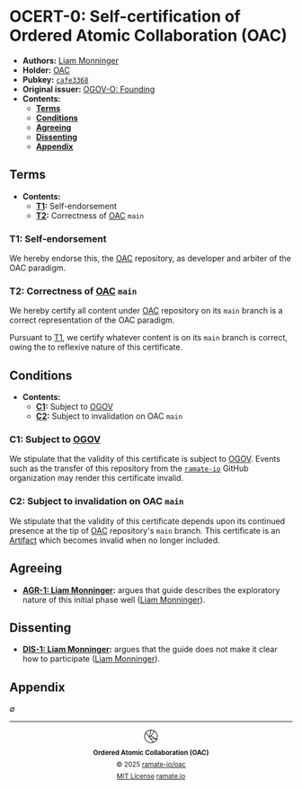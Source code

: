 # OCERT-0: Self-certification of Ordered Atomic Collaboration (OAC)
- **Authors:** [Liam Monninger](liam@ramate.io)
- **Holder:** [OAC](https://github.com/ramate-io/oac)
- **Pubkey:** [`cafe3368`](./pub.key)
- **Original issuer:** [OGOV-O: Founding](../../../ogov/oera-000-000-000-dulan/ogov-000-000-000/README.md)
- **Contents:**
    - **[Terms](#terms)**
    - **[Conditions](#conditions)**
    - **[Agreeing](#agreeing)**
    - **[Dissenting](#dissenting)**
    - **[Appendix](#appendix)**

## Terms
- **Contents:**
    - **[T1](#t1-self-endorsement):** Self-endorsement
    - **[T2](#t2-correctness-of-oac-main):** Correctness of [OAC](https://github.com/ramate-io/oac) `main`

### T1: Self-endorsement
We hereby endorse this, the [OAC](https://github.com/ramate-io/oac) repository, as developer and arbiter of the OAC paradigm.

### T2: Correctness of [OAC](https://github.com/ramate-io/oac) `main`
We hereby certify all content under [OAC](https://github.com/ramate-io/oac) repository on its `main` branch is a correct representation of the OAC paradigm.

Pursuant to [T1](#t1-self-endorsement), we certify whatever content is on its `main` branch is correct, owing the to reflexive nature of this certificate.

## Conditions
- **Contents:**
    - **[C1](#c1-subject-to-ogov):** Subject to [OGOV](../../../ogov/README.md)
    - **[C2](#c2-subject-to-invalidation-on-oac-main):** Subject to invalidation on OAC `main`

### C1: Subject to [OGOV](../../../ogov/README.md)
We stipulate that the validity of this certificate is subject to [OGOV](../../../ogov/README.md). Events such as the transfer of this repository from the [`ramate-io`](https://github.com/ramate-io) GitHub organization may render this certificate invalid.

### C2: Subject to invalidation on OAC `main`
We stipulate that the validity of this certificate depends upon its continued presence at the tip of [OAC](https://github.com/ramate-io/oac) repository's `main` branch. This certificate is an [Artifact](../../../oglo/oera-000-000-000-dulan/oglo-000-000-000-artifact/README.md) which becomes invalid when no longer included.

## Agreeing
- **[AGR-1: Liam Monninger](./agreeing/agr-001-liam-monninger/README.md):** argues that guide describes the exploratory nature of this initial phase well ([Liam Monninger](mailto:liam@ramate.io)).

## Dissenting
- **[DIS-1: Liam Monninger](./dissenting/dis-001-liam-monninger/README.md):** argues that the guide does not make it clear how to participate ([Liam Monninger](mailto:liam@ramate.io)).

## Appendix
$\emptyset$

<!--OAC FOOTER: DO NOT REMOVE THIS LINE-->
---

<div align="center">
  <a href="https://github.com/ramate-io/oac">
    <picture>
      <source srcset="/assets/oac-inverted-transparent.png" media="(prefers-color-scheme: dark)">
      <img height="24" src="/assets/oac-transparent.png" alt="OAC"/>
    </picture>
  </a>
  <br/>
  <sub>
    <b>Ordered Atomic Collaboration (OAC)</b>
    <br/>
    &copy; 2025 <a href="https://github.com/ramate-io/oac">ramate-io/oac</a>
    <br/>
    <a href="https://github.com/ramate-io/oac/blob/main/LICENSE">MIT License</a>
    <a href="https://www.ramate.io">ramate.io</a>
  </sub>
</div>
